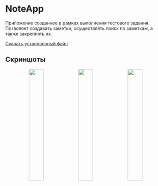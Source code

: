# NoteApp
Приложение созданное в рамках выполнения тестового задания.
Позволяет создавать заметки, осуществлять поиск по заметкам, а также закреплять их.


[Скачать установочный файл](https://drive.google.com/file/d/1FqB1nbOrTg2_gOOSN4mY5342BDKKtkBA/view?usp=sharing)
## Скриншоты
<p align='center'>
  <img src='https://user-images.githubusercontent.com/79803411/223120307-23c76e9d-5764-46d0-91f9-30a086cebec8.png' width='30%'/>
  <img src='https://user-images.githubusercontent.com/79803411/223120320-675329d7-5ca5-4493-8f34-f9c45fc95eca.png' width='30%'/>
  <img src='https://user-images.githubusercontent.com/79803411/223120336-35bc5406-cd32-4663-80c1-bf338f0ba36c.png' width='30%'/>
</p>

